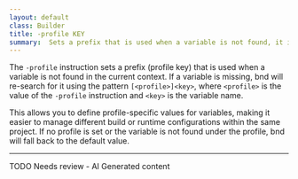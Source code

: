 ```yaml
---
layout: default
class: Builder
title: -profile KEY   
summary:  Sets a prefix that is used when a variable is not found, it is then re-searched under "[<[profile]>]<[key]>". 
---
```


The `-profile` instruction sets a prefix (profile key) that is used when a variable is not found in the current context. If a variable is missing, bnd will re-search for it using the pattern `[<profile>]<key>`, where `<profile>` is the value of the `-profile` instruction and `<key>` is the variable name.

This allows you to define profile-specific values for variables, making it easier to manage different build or runtime configurations within the same project. If no profile is set or the variable is not found under the profile, bnd will fall back to the default value.


---
TODO Needs review - AI Generated content